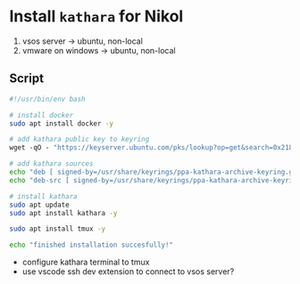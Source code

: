 
# Install `kathara` for Nikol

1. vsos server -> ubuntu, non-local
2. vmware on windows -> ubuntu, non-local


## Script

```bash
#!/usr/bin/env bash

# install docker
sudo apt install docker -y

# add kathara public key to keyring
wget -qO - "https://keyserver.ubuntu.com/pks/lookup?op=get&search=0x21805a48e6cbba6b991abe76646193862b759810" | sudo gpg --dearmor -o/usr/share/keyrings/ppa-kathara-archive-keyring.gpg

# add kathara sources
echo "deb [ signed-by=/usr/share/keyrings/ppa-kathara-archive-keyring.gpg ] http://ppa.launchpad.net/katharaframework/kathara/ubuntu jammy main" | sudo tee /etc/apt/sources.list.d/kathara.list
echo "deb-src [ signed-by=/usr/share/keyrings/ppa-kathara-archive-keyring.gpg ] http://ppa.launchpad.net/katharaframework/kathara/ubuntu jammy main" | sudo tee -a /etc/apt/sources.list.d/kathara.list

# install kathara
sudo apt update
sudo apt install kathara -y

sudo apt install tmux -y

echo "finished installation succesfully!"
```


- configure kathara terminal to tmux
- use vscode ssh dev extension to connect to vsos server?